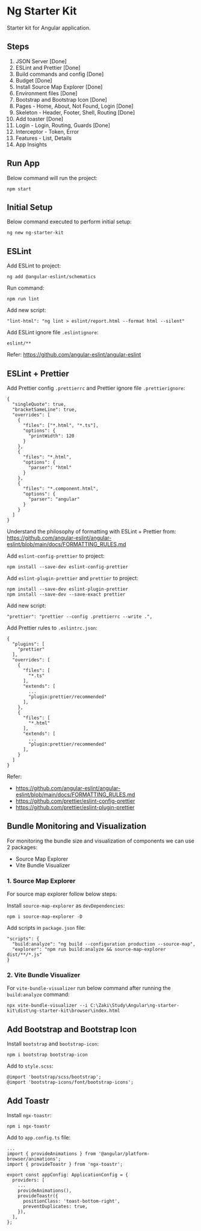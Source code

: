 # Ng Starter Kit

Starter kit for Angular application.

## Steps

1. JSON Server [Done]
1. ESLint and Prettier [Done]
1. Build commands and config [Done]
1. Budget [Done]
1. Install Source Map Explorer [Done]
1. Environment files [Done]
1. Bootstrap and Bootstrap Icon [Done]
1. Pages - Home, About, Not Found, Login [Done]
1. Skeleton - Header, Footer, Shell, Routing [Done]
1. Add toaster [Done]
1. Login - Login, Routing, Guards [Done]
1. Interceptor - Token, Error
1. Features - List, Details
1. App Insights

## Run App

Below command will run the project:

```
npm start
```

## Initial Setup

Below command executed to perform initial setup:

```
ng new ng-starter-kit
```

## ESLint

Add ESLint to project:

```
ng add @angular-eslint/schematics
```

Run command:

```
npm run lint
```

Add new script:

```
"lint-html": "ng lint > eslint/report.html --format html --silent"
```

Add ESLint ignore file `.eslintignore`:

```
eslint/**
```

Refer: https://github.com/angular-eslint/angular-eslint

## ESLint + Prettier

Add Prettier config `.prettierrc` and Prettier ignore file `.prettierignore`:

```
{
  "singleQuote": true,
  "bracketSameLine": true,
  "overrides": [
    {
      "files": ["*.html", "*.ts"],
      "options": {
        "printWidth": 120
      }
    },
    {
      "files": "*.html",
      "options": {
        "parser": "html"
      }
    },
    {
      "files": "*.component.html",
      "options": {
        "parser": "angular"
      }
    }
  ]
}
```

Understand the philosophy of formatting with ESLint + Prettier from:
https://github.com/angular-eslint/angular-eslint/blob/main/docs/FORMATTING_RULES.md

Add `eslint-config-prettier` to project:

```
npm install --save-dev eslint-config-prettier
```

Add `eslint-plugin-prettier` and `prettier` to project:

```
npm install --save-dev eslint-plugin-prettier
npm install --save-dev --save-exact prettier
```

Add new script:

```
"prettier": "prettier --config .prettierrc --write .",
```

Add Prettier rules to `.eslintrc.json`:

```
{
  "plugins": [
    "prettier"
  ],
  "overrides": [
    {
      "files": [
        "*.ts"
      ],
      "extends": [
        ...
        "plugin:prettier/recommended"
      ],
    },
    {
      "files": [
        "*.html"
      ],
      "extends": [
        ...
        "plugin:prettier/recommended"
      ],
    }
  ]
}

```

Refer:

- https://github.com/angular-eslint/angular-eslint/blob/main/docs/FORMATTING_RULES.md
- https://github.com/prettier/eslint-config-prettier
- https://github.com/prettier/eslint-plugin-prettier

## Bundle Monitoring and Visualization

For monitoring the bundle size and visualization of components we can use 2 packages:

- Source Map Explorer
- Vite Bundle Visualizer

### 1. Source Map Explorer

For source map explorer follow below steps:

Install `source-map-explorer` as `devDependencies`:

```
npm i source-map-explorer -D
```

Add scripts in `package.json` file:

```
"scripts": {
  "build:analyze": "ng build --configuration production --source-map",
  "explorer": "npm run build:analyze && source-map-explorer dist/**/*.js"
}
```

### 2. Vite Bundle Visualizer

For `vite-bundle-visualizer` run below command after running the `build:analyze` command:

```
npx vite-bundle-visualizer --i C:\Zaki\Study\Angular\ng-starter-kit\dist\ng-starter-kit\browser\index.html
```

## Add Bootstrap and Bootstrap Icon

Install `bootstrap` and `bootstrap-icon`:

```
npm i bootstrap bootstrap-icon
```

Add to `style.scss`:

```
@import 'bootstrap/scss/bootstrap';
@import 'bootstrap-icons/font/bootstrap-icons';
```

## Add Toastr

Install `ngx-toastr`:

```
npm i ngx-toastr
```

Add to `app.config.ts` file:

```
...
import { provideAnimations } from '@angular/platform-browser/animations';
import { provideToastr } from 'ngx-toastr';

export const appConfig: ApplicationConfig = {
  providers: [
    ...
    provideAnimations(),
    provideToastr({
      positionClass: 'toast-bottom-right',
      preventDuplicates: true,
    }),
  ],
};
```

